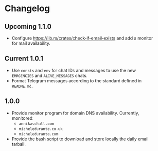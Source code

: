 # Changelog

## Upcoming 1.1.0
- Configure https://lib.rs/crates/check-if-email-exists and add a monitor for mail availability.

## Current 1.0.1
- Use `consts` and `env` for chat IDs and messages to use the new `EMRGENCIES` and `ALIVE_MESSAGES` chats.
- Format Telegram messages according to the standard defined in `README.md`.

## 1.0.0
- Provide monitor program for domain DNS availability. Currently, monitored: 
    - `annikaschall.com` 
    - `micheledurante.co.uk`
    - `micheledurante.com`
- Provide the bash script to download and store locally the daily email tarball.
